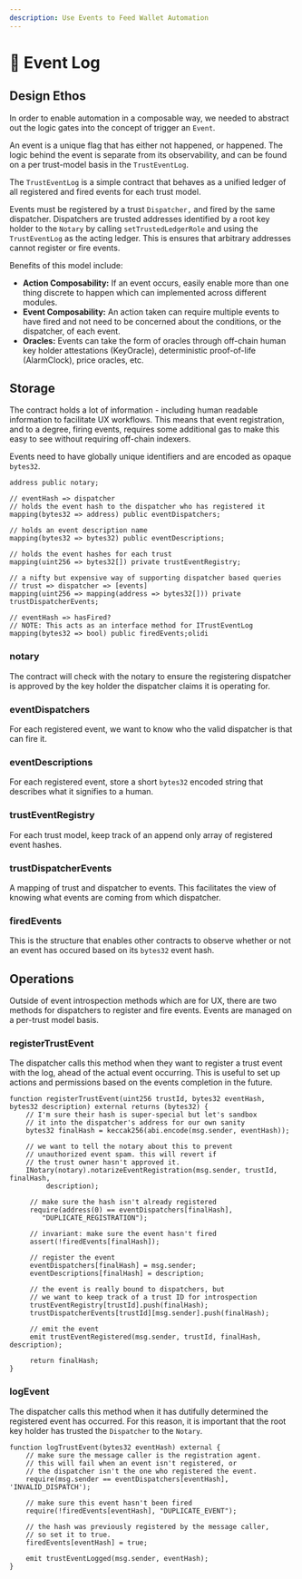 ```yaml
---
description: Use Events to Feed Wallet Automation
---
```


# 📜 Event Log

## Design Ethos

In order to enable automation in a composable way, we needed to abstract out the logic gates into the concept of trigger an `Event`.

An event is a unique flag that has either not happened, or happened. The logic behind the event is separate from its observability, and can be found on a per trust-model basis in the `TrustEventLog`.

The `TrustEventLog` is a simple contract that behaves as a unified ledger of all registered and fired events for each trust model.&#x20;

Events must be registered by a trust `Dispatcher,` and fired by the same dispatcher. Dispatchers are trusted addresses identified by a root key holder to the `Notary` by calling `setTrustedLedgerRole` and using the `TrustEventLog` as the acting ledger. This is ensures that arbitrary addresses cannot register or fire events.

Benefits of this model include:

* **Action Composability:** If an event occurs, easily enable more than one thing discrete to happen which can implemented across different modules.
* **Event Composability:** An action taken can require multiple events to have fired and not need to be concerned about the conditions, or the dispatcher, of each event.
* **Oracles:** Events can take the form of oracles through off-chain human key holder attestations (KeyOracle), deterministic proof-of-life (AlarmClock), price oracles, etc.

## Storage

The contract holds a lot of information - including human readable information to facilitate UX workflows. This means that event registration, and to a degree, firing events, requires some additional gas to make this easy to see without requiring off-chain indexers.

Events need to have globally unique identifiers and are encoded as opaque `bytes32`.

```solidity
address public notary;

// eventHash => dispatcher
// holds the event hash to the dispatcher who has registered it
mapping(bytes32 => address) public eventDispatchers;

// holds an event description name
mapping(bytes32 => bytes32) public eventDescriptions;

// holds the event hashes for each trust
mapping(uint256 => bytes32[]) private trustEventRegistry;

// a nifty but expensive way of supporting dispatcher based queries
// trust => dispatcher => [events]
mapping(uint256 => mapping(address => bytes32[])) private trustDispatcherEvents;

// eventHash => hasFired?
// NOTE: This acts as an interface method for ITrustEventLog
mapping(bytes32 => bool) public firedEvents;olidi
```

### notary

The contract will check with the notary to ensure the registering dispatcher is approved by the key holder the dispatcher claims it is operating for.

### eventDispatchers

For each registered event, we want to know who the valid dispatcher is that can fire it.

### eventDescriptions

For each registered event, store a short `bytes32` encoded string that describes what it signifies to a human.

### trustEventRegistry

For each trust model, keep track of an append only array of registered event hashes.

### trustDispatcherEvents

A mapping of trust and dispatcher to events. This facilitates the view of knowing what events are coming from which dispatcher.

### firedEvents

This is the structure that enables other contracts to observe whether or not an event has occured based on its `bytes32` event hash.

## Operations

Outside of event introspection methods which are for UX, there are two methods for dispatchers to register and fire events. Events are managed on a per-trust model basis.

### registerTrustEvent

The dispatcher calls this method when they want to register a trust event with the log, ahead of the actual event occurring. This is useful to set up actions and permissions based on the events completion in the future.

```solidity
function registerTrustEvent(uint256 trustId, bytes32 eventHash, bytes32 description) external returns (bytes32) {
    // I'm sure their hash is super-special but let's sandbox
    // it into the dispatcher's address for our own sanity
    bytes32 finalHash = keccak256(abi.encode(msg.sender, eventHash));

    // we want to tell the notary about this to prevent
    // unauthorized event spam. this will revert if
    // the trust owner hasn't approved it.
    INotary(notary).notarizeEventRegistration(msg.sender, trustId, finalHash, 
         description);

     // make sure the hash isn't already registered
     require(address(0) == eventDispatchers[finalHash],
        "DUPLICATE_REGISTRATION");

     // invariant: make sure the event hasn't fired
     assert(!firedEvents[finalHash]);

     // register the event
     eventDispatchers[finalHash] = msg.sender;
     eventDescriptions[finalHash] = description;

     // the event is really bound to dispatchers, but
     // we want to keep track of a trust ID for introspection
     trustEventRegistry[trustId].push(finalHash);
     trustDispatcherEvents[trustId][msg.sender].push(finalHash);

     // emit the event
     emit trustEventRegistered(msg.sender, trustId, finalHash, description);

     return finalHash;
}
```

### logEvent

The dispatcher calls this method when it has dutifully determined the registered event has occurred. For this reason, it is important that the root key holder has trusted the `Dispatcher` to the `Notary`.

```solidity
function logTrustEvent(bytes32 eventHash) external {
    // make sure the message caller is the registration agent.
    // this will fail when an event isn't registered, or
    // the dispatcher isn't the one who registered the event.
    require(msg.sender == eventDispatchers[eventHash], 'INVALID_DISPATCH');

    // make sure this event hasn't been fired
    require(!firedEvents[eventHash], "DUPLICATE_EVENT");

    // the hash was previously registered by the message caller,
    // so set it to true.
    firedEvents[eventHash] = true;

    emit trustEventLogged(msg.sender, eventHash);
}
```
